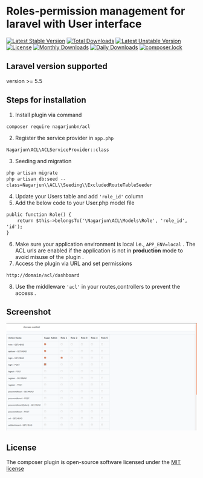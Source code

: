 # Roles-permission management for laravel with User interface

[![Latest Stable Version](https://poser.pugx.org/nagarjunbn/acl/v/stable)](https://packagist.org/packages/nagarjunbn/acl)
[![Total Downloads](https://poser.pugx.org/nagarjunbn/acl/downloads)](https://packagist.org/packages/nagarjunbn/acl)
[![Latest Unstable Version](https://poser.pugx.org/nagarjunbn/acl/v/unstable)](https://packagist.org/packages/nagarjunbn/acl)
[![License](https://poser.pugx.org/nagarjunbn/acl/license)](https://packagist.org/packages/nagarjunbn/acl)
[![Monthly Downloads](https://poser.pugx.org/nagarjunbn/acl/d/monthly)](https://packagist.org/packages/nagarjunbn/acl)
[![Daily Downloads](https://poser.pugx.org/nagarjunbn/acl/d/daily)](https://packagist.org/packages/nagarjunbn/acl)
[![composer.lock](https://poser.pugx.org/nagarjunbn/acl/composerlock)](https://packagist.org/packages/nagarjunbn/acl)


## Laravel version supported
version >= 5.5 

## Steps for installation
1. Install plugin via command 
```
composer require nagarjunbn/acl
```
2.  Register the service provider in ```app.php```
```
Nagarjun\ACL\ACLServiceProvider::class
```
3. Seeding and migration 

```
php artisan migrate
php artisan db:seed --class=Nagarjun\\ACL\\Seeding\\ExcludedRouteTableSeeder
```
4. Update your Users table and add ```'role_id'``` column 
5. Add the below code to your User.php model file
```
public function Role() {
    return $this->belongsTo('\Nagarjun\ACL\Models\Role', 'role_id', 'id');
}
``` 
6. Make sure your application environment is local i.e., ```APP_ENV=local``` . The ACL urls are enabled if the application is not in **production** mode to avoid misuse of the plugin . 
7. Access the plugin via URL and set permissions
```
http://domain/acl/dashboard
```
8. Use the middleware ```'acl'``` in your routes,controllers to prevent the access .

## Screenshot
![alt text](https://raw.githubusercontent.com/nagarjunbn/acl/master/screenshot/img1.png)

## License
The composer plugin is open-source software licensed under the [MIT license](https://opensource.org/licenses/MIT)	
